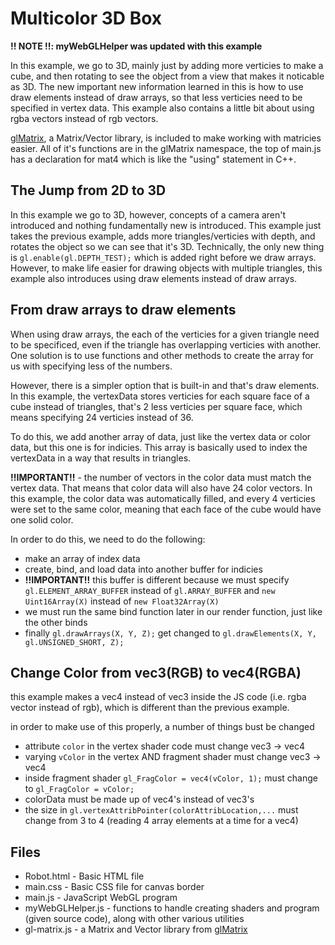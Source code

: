 # Multicolor 3D Box
**!! NOTE !!: myWebGLHelper was updated with this example**

In this example, we go to 3D, mainly just by adding more verticies to make a cube, and then rotating to see the object from a view that makes it noticable as 3D.
The new important new information learned in this is how to use draw elements instead of draw arrays, so that less verticies need to be specified in vertex data.
This example also contains a little bit about using rgba vectors instead of rgb vectors.

[glMatrix](https://glmatrix.net/), a Matrix/Vector library, is included to make working with matricies easier.
All of it's functions are in the glMatrix namespace, the top of main.js has a declaration for mat4 which is like the "using" statement in C++.

## The Jump from 2D to 3D
In this example we go to 3D, however, concepts of a camera aren't introduced and nothing fundamentally new is introduced.
This example just takes the previous example, adds more triangles/verticies with depth, and rotates the object so we can see that it's 3D.
Technically, the only new thing is `gl.enable(gl.DEPTH_TEST);` which is added right before we draw arrays.
However, to make life easier for drawing objects with multiple triangles, this example also introduces using draw elements instead of draw arrays.

## From draw arrays to draw elements
When using draw arrays, the each of the verticies for a given triangle need to be specificed, even if the triangle has overlapping verticies with another.
One solution is to use functions and other methods to create the array for us with specifying less of the numbers.

However, there is a simpler option that is built-in and that's draw elements. In this example, the vertexData stores verticies for each square face of a cube instead of triangles, that's 2 less verticies per square face, which means specifying 24 verticies instead of 36.

To do this, we add another array of data, just like the vertex data or color data, but this one is for indicies. This array is basically used to index the vertexData in a way that results in triangles.

**!!IMPORTANT!!** - the number of vectors in the color data must match the vertex data. That means that color data will also have 24 color vectors. In this example, the color data was automatically filled, and every 4 verticies were set to the same color, meaning that each face of the cube would have one solid color.

In order to do this, we need to do the following:
- make an array of index data
- create, bind, and load data into another buffer for indicies
- **!!IMPORTANT!!** this buffer is different because we must specify `gl.ELEMENT_ARRAY_BUFFER` instead of `gl.ARRAY_BUFFER` and `new Uint16Array(X)` instead of `new Float32Array(X)`
- we must run the same bind function later in our render function, just like the other binds
- finally `gl.drawArrays(X, Y, Z);` get changed to `gl.drawElements(X, Y, gl.UNSIGNED_SHORT, Z);`

## Change Color from vec3(RGB) to vec4(RGBA)
this example makes a vec4 instead of vec3 inside the JS code (i.e. rgba vector instead of rgb), which is different than the previous example.

in order to make use of this properly, a number of things bust be changed

- attribute `color` in the vertex shader code must change vec3 -> vec4
- varying `vColor` in the vertex AND fragment shader must change vec3 -> vec4
- inside fragment shader `gl_FragColor = vec4(vColor, 1);` must change to `gl_FragColor = vColor;`
- colorData must be made up of vec4's instead of vec3's
- the size in `gl.vertexAttribPointer(colorAttribLocation,...` must change from 3 to 4 (reading 4 array elements at a time for a vec4)


## Files
- Robot.html - Basic HTML file
- main.css - Basic CSS file for canvas border
- main.js - JavaScript WebGL program
- myWebGLHelper.js - functions to handle creating shaders and program (given source code), along with other various utilities
- gl-matrix.js - a Matrix and Vector library from [glMatrix](https://glmatrix.net/)
